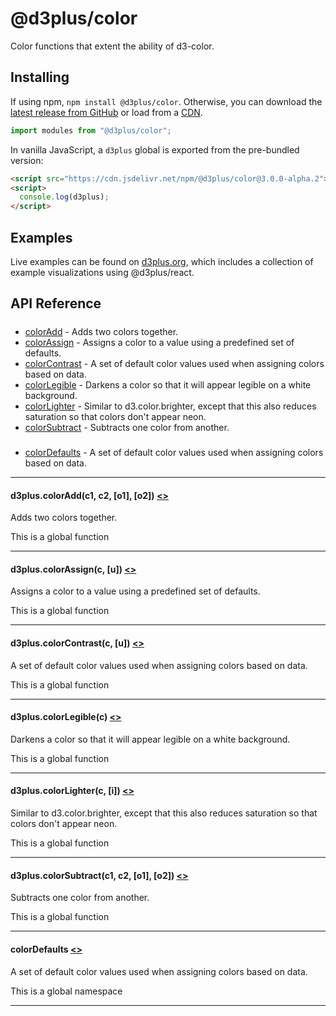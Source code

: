 # @d3plus/color
  
Color functions that extent the ability of d3-color.

## Installing

If using npm, `npm install @d3plus/color`. Otherwise, you can download the [latest release from GitHub](https://github.com/d3plus/d3plus/releases/latest) or load from a [CDN](https://cdn.jsdelivr.net/npm/@d3plus/color).

```js
import modules from "@d3plus/color";
```

In vanilla JavaScript, a `d3plus` global is exported from the pre-bundled version:

```html
<script src="https://cdn.jsdelivr.net/npm/@d3plus/color@3.0.0-alpha.2"></script>
<script>
  console.log(d3plus);
</script>
```

## Examples

Live examples can be found on [d3plus.org](https://d3plus.org/), which includes a collection of example visualizations using @d3plus/react.

## API Reference

##### 
* [colorAdd](#colorAdd) - Adds two colors together.
* [colorAssign](#colorAssign) - Assigns a color to a value using a predefined set of defaults.
* [colorContrast](#colorContrast) - A set of default color values used when assigning colors based on data.
* [colorLegible](#colorLegible) - Darkens a color so that it will appear legible on a white background.
* [colorLighter](#colorLighter) - Similar to d3.color.brighter, except that this also reduces saturation so that colors don't appear neon.
* [colorSubtract](#colorSubtract) - Subtracts one color from another.

##### 
* [colorDefaults](#colorDefaults) - A set of default color values used when assigning colors based on data.

---

<a name="colorAdd"></a>
#### d3plus.**colorAdd**(c1, c2, [o1], [o2]) [<>](https://github.com/d3plus/d3plus/blob/main/packages/color/src/add.js#L3)

Adds two colors together.


This is a global function

---

<a name="colorAssign"></a>
#### d3plus.**colorAssign**(c, [u]) [<>](https://github.com/d3plus/d3plus/blob/main/packages/color/src/assign.js#L4)

Assigns a color to a value using a predefined set of defaults.


This is a global function

---

<a name="colorContrast"></a>
#### d3plus.**colorContrast**(c, [u]) [<>](https://github.com/d3plus/d3plus/blob/main/packages/color/src/contrast.js#L4)

A set of default color values used when assigning colors based on data.


This is a global function

---

<a name="colorLegible"></a>
#### d3plus.**colorLegible**(c) [<>](https://github.com/d3plus/d3plus/blob/main/packages/color/src/legible.js#L3)

Darkens a color so that it will appear legible on a white background.


This is a global function

---

<a name="colorLighter"></a>
#### d3plus.**colorLighter**(c, [i]) [<>](https://github.com/d3plus/d3plus/blob/main/packages/color/src/lighter.js#L3)

Similar to d3.color.brighter, except that this also reduces saturation so that colors don't appear neon.


This is a global function

---

<a name="colorSubtract"></a>
#### d3plus.**colorSubtract**(c1, c2, [o1], [o2]) [<>](https://github.com/d3plus/d3plus/blob/main/packages/color/src/subtract.js#L3)

Subtracts one color from another.


This is a global function

---

<a name="colorDefaults"></a>
#### **colorDefaults** [<>](https://github.com/d3plus/d3plus/blob/main/packages/color/src/defaults.js#L5)

A set of default color values used when assigning colors based on data.


This is a global namespace

---

